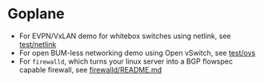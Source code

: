 # Goplane
- For EVPN/VxLAN demo for whitebox switches using netlink, see [test/netlink](https://github.com/osrg/goplane/tree/master/test/netlink)
- For open BUM-less networking demo using Open vSwitch, see [test/ovs](https://github.com/osrg/goplane/tree/master/test/ovs)
- For `firewalld`, which turns your linux server into a BGP flowspec capable firewall, see [firewalld/README.md](https://github.com/osrg/goplane/tree/master/firewalld)

